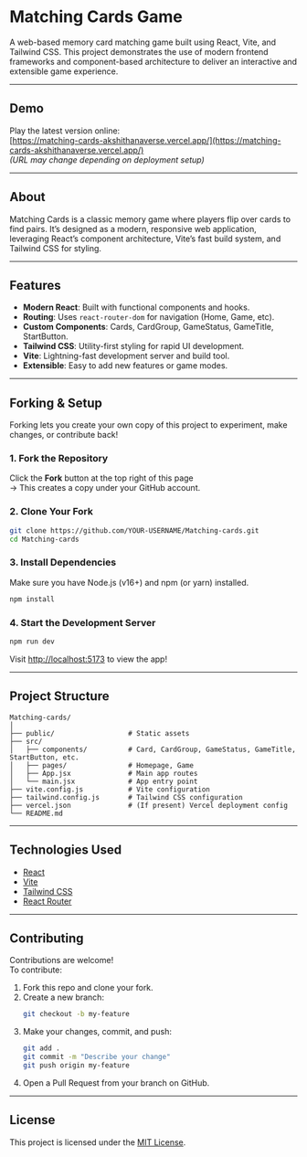 # Matching Cards Game

A web-based memory card matching game built using React, Vite, and Tailwind CSS. This project demonstrates the use of modern frontend frameworks and component-based architecture to deliver an interactive and extensible game experience.

---

## Demo

Play the latest version online:  
[https://matching-cards-akshithanaverse.vercel.app/](https://matching-cards-akshithanaverse.vercel.app/)  
*(URL may change depending on deployment setup)*

---

## About

Matching Cards is a classic memory game where players flip over cards to find pairs. It’s designed as a modern, responsive web application, leveraging React’s component architecture, Vite’s fast build system, and Tailwind CSS for styling.

---

## Features

- **Modern React**: Built with functional components and hooks.
- **Routing**: Uses `react-router-dom` for navigation (Home, Game, etc).
- **Custom Components**: Cards, CardGroup, GameStatus, GameTitle, StartButton.
- **Tailwind CSS**: Utility-first styling for rapid UI development.
- **Vite**: Lightning-fast development server and build tool.
- **Extensible**: Easy to add new features or game modes.

---

## Forking & Setup

Forking lets you create your own copy of this project to experiment, make changes, or contribute back!

### 1. Fork the Repository

Click the **Fork** button at the top right of this page  
→ This creates a copy under your GitHub account.

### 2. Clone Your Fork

```sh
git clone https://github.com/YOUR-USERNAME/Matching-cards.git
cd Matching-cards
```

### 3. Install Dependencies

Make sure you have Node.js (v16+) and npm (or yarn) installed.

```sh
npm install

```

### 4. Start the Development Server

```sh
npm run dev

```

Visit [http://localhost:5173](http://localhost:5173) to view the app!

---

## Project Structure

```
Matching-cards/
│
├── public/                  # Static assets
├── src/
│   ├── components/          # Card, CardGroup, GameStatus, GameTitle, StartButton, etc.
│   ├── pages/               # Homepage, Game
│   ├── App.jsx              # Main app routes
│   └── main.jsx             # App entry point
├── vite.config.js           # Vite configuration
├── tailwind.config.js       # Tailwind CSS configuration
├── vercel.json              # (If present) Vercel deployment config
└── README.md
```

---

## Technologies Used

- [React](https://reactjs.org/)
- [Vite](https://vitejs.dev/)
- [Tailwind CSS](https://tailwindcss.com/)
- [React Router](https://reactrouter.com/)

---

## Contributing

Contributions are welcome!  
To contribute:

1. Fork this repo and clone your fork.
2. Create a new branch:
   ```sh
   git checkout -b my-feature
   ```
3. Make your changes, commit, and push:
   ```sh
   git add .
   git commit -m "Describe your change"
   git push origin my-feature
   ```
4. Open a Pull Request from your branch on GitHub.

---

## License

This project is licensed under the [MIT License](LICENSE).

